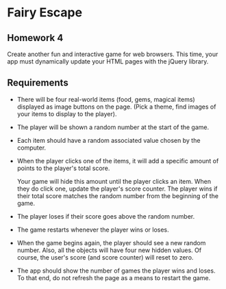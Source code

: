# Fairy Escape

## Homework 4
Create another fun and interactive game for web browsers. This time, your app must dynamically update your HTML pages with the jQuery library.

## Requirements
- There will be four real-world items (food, gems, magical items) displayed as image buttons on the page. (Pick a theme, find images of your items to display to the player).

- The player will be shown a random number at the start of the game.

- Each item should have a random associated value chosen by the computer.

- When the player clicks one of the items, it will add a specific amount of points to the player's total score.

    Your game will hide this amount until the player clicks an item.
    When they do click one, update the player's score counter.
    The player wins if their total score matches the random number from the beginning of the game.

- The player loses if their score goes above the random number.

- The game restarts whenever the player wins or loses.

- When the game begins again, the player should see a new random number. Also, all the objects will have four new hidden values. Of course, the user's score (and score counter) will reset to zero.
- The app should show the number of games the player wins and loses. To that end, do not refresh the page as a means to restart the game.
